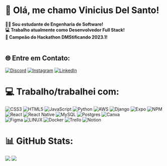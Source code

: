 
# 💫 Olá, me chamo Vinicius Del Santo!
**👨‍💻 Sou estudante de Engenharia de Software!<br>💻 Trabalho atualmente como Desenvolvedor Full Stack!<br>🥇 Campeão do Hackathon DMStificando 2023.1!<br><br>**


## 🌐 Entre em Contato:
[![Discord](https://img.shields.io/badge/Discord-%237289DA.svg?logo=discord&logoColor=white)](https://discord.gg/DelSantx#2994) 
[![Instagram](https://img.shields.io/badge/Instagram-%23E4405F.svg?logo=Instagram&logoColor=white)](https://instagram.com/delsantx) 
[![LinkedIn](https://img.shields.io/badge/LinkedIn-%230077B5.svg?logo=linkedin&logoColor=white)](https://linkedin.com/in/vinícius-del-santo-0b6989219) 

# 💻 Trabalho/trabalhei com:
![CSS3](https://img.shields.io/badge/css3-%231572B6.svg?style=for-the-badge&logo=css3&logoColor=white) 
![HTML5](https://img.shields.io/badge/html5-%23E34F26.svg?style=for-the-badge&logo=html5&logoColor=white) 
![JavaScript](https://img.shields.io/badge/javascript-%23323330.svg?style=for-the-badge&logo=javascript&logoColor=%23F7DF1E) 
![Python](https://img.shields.io/badge/python-3670A0?style=for-the-badge&logo=python&logoColor=ffdd54) 
![AWS](https://img.shields.io/badge/AWS-%23FF9900.svg?style=for-the-badge&logo=amazon-aws&logoColor=white) 
![Django](https://img.shields.io/badge/django-%23092E20.svg?style=for-the-badge&logo=django&logoColor=white) 
![Expo](https://img.shields.io/badge/expo-1C1E24?style=for-the-badge&logo=expo&logoColor=#D04A37) 
![NPM](https://img.shields.io/badge/NPM-%23000000.svg?style=for-the-badge&logo=npm&logoColor=white)
![React](https://img.shields.io/badge/react-%2320232a.svg?style=for-the-badge&logo=react&logoColor=%2361DAFB) 
![React Native](https://img.shields.io/badge/react_native-%2320232a.svg?style=for-the-badge&logo=react&logoColor=%2361DAFB)
![MySQL](https://img.shields.io/badge/mysql-%2300f.svg?style=for-the-badge&logo=mysql&logoColor=white)
![Postgres](https://img.shields.io/badge/postgres-%23316192.svg?style=for-the-badge&logo=postgresql&logoColor=white) 
![Canva](https://img.shields.io/badge/Canva-%2300C4CC.svg?style=for-the-badge&logo=Canva&logoColor=white) 	
![Figma](https://img.shields.io/badge/figma-%23F24E1E.svg?style=for-the-badge&logo=figma&logoColor=white) 
![LINUX](https://img.shields.io/badge/Linux-FCC624?style=for-the-badge&logo=linux&logoColor=black)
![Docker](https://img.shields.io/badge/docker-%230db7ed.svg?style=for-the-badge&logo=docker&logoColor=white) 
![Trello](https://img.shields.io/badge/Trello-%23026AA7.svg?style=for-the-badge&logo=Trello&logoColor=white)
![Notion](https://img.shields.io/badge/Notion-%23000000.svg?style=for-the-badge&logo=notion&logoColor=white)

# 📊 GitHub Stats:
![](https://github-readme-streak-stats.herokuapp.com/?user=ViniciusDelSanto&theme=tokyonight&hide_border=false)
![](https://github-readme-stats.vercel.app/api/top-langs/?username=ViniciusDelSanto&theme=tokyonight&hide_border=false&include_all_commits=true&count_private=true&layout=compact)
